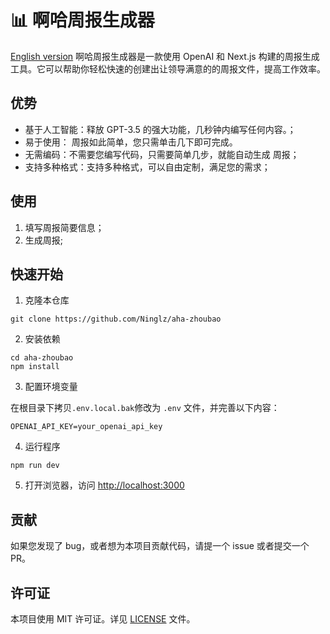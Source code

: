# 📊 啊哈周报生成器
[English version](./README-en_US.md)
啊哈周报生成器是一款使用 OpenAI 和 Next.js 构建的周报生成工具。它可以帮助你轻松快速的创建出让领导满意的的周报文件，提高工作效率。

## 优势

- 基于人工智能：释放 GPT-3.5 的强大功能，几秒钟内编写任何内容。；
- 易于使用： 周报如此简单，您只需单击几下即可完成。
- 无需编码：不需要您编写代码，只需要简单几步，就能自动生成 周报；
- 支持多种格式：支持多种格式，可以自由定制，满足您的需求；


## 使用

1. 填写周报简要信息；
2. 生成周报;

## 快速开始

1. 克隆本仓库

```
git clone https://github.com/Ninglz/aha-zhoubao
```

2. 安装依赖

```
cd aha-zhoubao
npm install
```

3. 配置环境变量

在根目录下拷贝`.env.local.bak`修改为 `.env` 文件，并完善以下内容：

```
OPENAI_API_KEY=your_openai_api_key
```

4. 运行程序

```
npm run dev
```

5. 打开浏览器，访问 [http://localhost:3000](http://localhost:3000)

## 贡献

如果您发现了 bug，或者想为本项目贡献代码，请提一个 issue 或者提交一个 PR。

## 许可证

本项目使用 MIT 许可证。详见 [LICENSE](LICENSE) 文件。